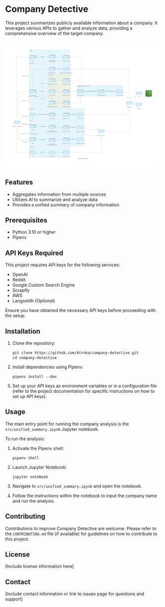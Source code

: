 # Company Detective

This project summarizes publicly available information about a company. It leverages various APIs to gather and analyze data, providing a comprehensive overview of the target company.

![System diagram](src/system_diagram.png)

## Features

- Aggregates information from multiple sources
- Utilizes AI to summarize and analyze data
- Provides a unified summary of company information

## Prerequisites

- Python 3.10 or higher
- Pipenv

## API Keys Required

This project requires API keys for the following services:

- OpenAI
- Reddit
- Google Custom Search Engine
- Scrapfly
- AWS
- Langsmith (Optional)

Ensure you have obtained the necessary API keys before proceeding with the setup.

## Installation

1. Clone the repository:
   ```
   git clone https://github.com/ktrnka/company-detective.git
   cd company-detective
   ```

2. Install dependencies using Pipenv:
   ```
   pipenv install --dev
   ```

3. Set up your API keys as environment variables or in a configuration file (refer to the project documentation for specific instructions on how to set up API keys).

## Usage

The main entry point for running the company analysis is the `src/unified_summary.ipynb` Jupyter notebook.

To run the analysis:

1. Activate the Pipenv shell:
   ```
   pipenv shell
   ```

2. Launch Jupyter Notebook:
   ```
   jupyter notebook
   ```

3. Navigate to `src/unified_summary.ipynb` and open the notebook.

4. Follow the instructions within the notebook to input the company name and run the analysis.

## Contributing

Contributions to improve Company Detective are welcome. Please refer to the `CONTRIBUTING.md` file (if available) for guidelines on how to contribute to this project.

## License

[Include license information here]

## Contact

[Include contact information or link to issues page for questions and support]